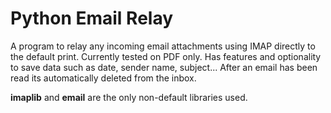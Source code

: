 # Python Email Relay
A program to relay any incoming email attachments using IMAP directly to the default print.
Currently tested on PDF only.
Has features and optionality to save data such as date, sender name, subject...
After an email has been read its automatically deleted from the inbox.

<b>imaplib</b> and <b>email</b> are the only non-default libraries used.
